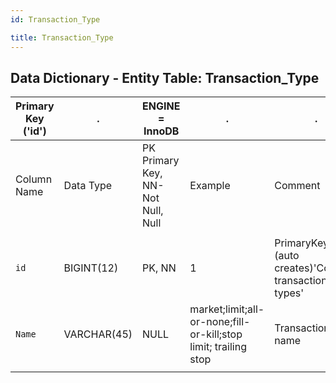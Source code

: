 ```yaml
---
id: Transaction_Type

title: Transaction_Type
---
```


## Data Dictionary - Entity Table: Transaction_Type

| Primary Key ('id')|.|ENGINE = InnoDB|.|.|
|---|---|---|---|---|
|Column Name|Data Type|PK Primary Key, NN-Not Null, Null|Example|Comment|
||
|`id`|BIGINT(12)|PK, NN|1|PrimaryKey-ID,(auto creates)'Contains transaction types'|
|`Name`|VARCHAR(45)|NULL|market;limit;all-or-none;fill-or-kill;stop limit; trailing stop|Transaction type name|
||
